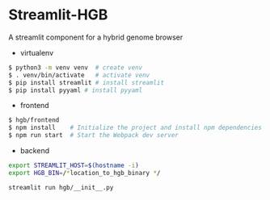 # Streamlit-HGB

A streamlit component for a hybrid genome browser

* virtualenv

```bash
$ python3 -m venv venv  # create venv
$ . venv/bin/activate   # activate venv
$ pip install streamlit # install streamlit
$ pip install pyyaml # install pyyaml
```

* frontend

```bash
$ hgb/frontend
$ npm install    # Initialize the project and install npm dependencies
$ npm run start  # Start the Webpack dev server
```

* backend

```bash
export STREAMLIT_HOST=$(hostname -i)
export HGB_BIN=/*location_to_hgb_binary */

streamlit run hgb/__init__.py 
```
